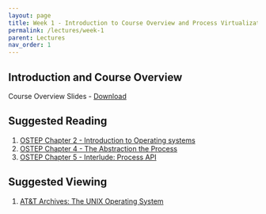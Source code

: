```yaml
---
layout: page
title: Week 1 - Introduction to Course Overview and Process Virtualization
permalink: /lectures/week-1
parent: Lectures
nav_order: 1
---
```


## Introduction and Course Overview

Course Overview Slides - [Download](#)

## Suggested Reading

1. [OSTEP Chapter 2 - Introduction to Operating systems](https://pages.cs.wisc.edu/~remzi/OSTEP/intro.pdf)
2. [OSTEP Chapter 4 - The Abstraction the Process](https://pages.cs.wisc.edu/~remzi/OSTEP/cpu-intro.pdf)
3. [OSTEP Chapter 5 - Interlude: Process API](https://pages.cs.wisc.edu/~remzi/OSTEP/cpu-api.pdf)

## Suggested Viewing

1. [AT&T Archives: The UNIX Operating System](https://www.youtube.com/watch?v=tc4ROCJYbm0)
